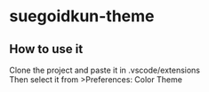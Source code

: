 # suegoidkun-theme

## How to use it

Clone the project and paste it in .vscode/extensions <br/>
Then select it from >Preferences: Color Theme
